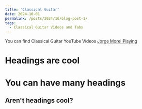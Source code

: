 ```yaml
---
title: 'Classical Guitar'
date: 2024-10-01
permalink: /posts/2024/10/blog-post-1/
tags:
  - Classical Guitar Videos and Tabs  
---
```


You can find Classical Guitar YouTube Videos [Jorge Morel Playing](https://www.youtube.com/watch?v=egDcHchu2do)

Headings are cool
======

You can have many headings
======

Aren't headings cool?
------
